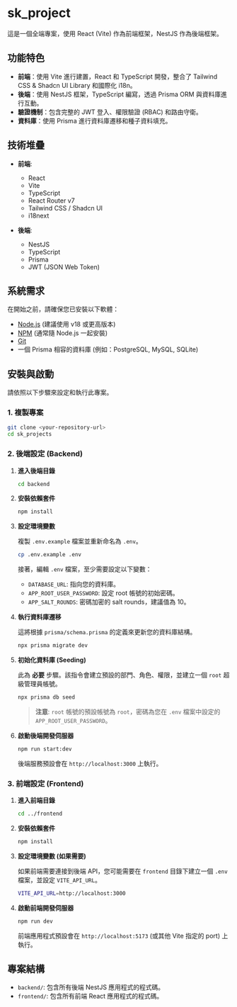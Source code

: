 # sk_project

這是一個全端專案，使用 React (Vite) 作為前端框架，NestJS 作為後端框架。

## 功能特色

- **前端**：使用 Vite 進行建置，React 和 TypeScript 開發，整合了 Tailwind CSS & Shadcn UI Library 和國際化 i18n。
- **後端**：使用 NestJS 框架，TypeScript 編寫，透過 Prisma ORM 與資料庫進行互動。
- **驗證機制**：包含完整的 JWT 登入、權限驗證 (RBAC) 和路由守衛。
- **資料庫**：使用 Prisma 進行資料庫遷移和種子資料填充。

## 技術堆疊

- **前端**:
  - React
  - Vite
  - TypeScript
  - React Router v7
  - Tailwind CSS / Shadcn UI
  - i18next

- **後端**:
  - NestJS
  - TypeScript
  - Prisma
  - JWT (JSON Web Token)

## 系統需求

在開始之前，請確保您已安裝以下軟體：

- [Node.js](https://nodejs.org/) (建議使用 v18 或更高版本)
- [NPM](https://www.npmjs.com/) (通常隨 Node.js 一起安裝)
- [Git](https://git-scm.com/)
- 一個 Prisma 相容的資料庫 (例如：PostgreSQL, MySQL, SQLite)

## 安裝與啟動

請依照以下步驟來設定和執行此專案。

### 1. 複製專案

```bash
git clone <your-repository-url>
cd sk_projects
```

### 2. 後端設定 (Backend)

1. **進入後端目錄**

    ```bash
    cd backend
    ```

2. **安裝依賴套件**

    ```bash
    npm install
    ```

3. **設定環境變數**

    複製 `.env.example` 檔案並重新命名為 `.env`。

    ```bash
    cp .env.example .env
    ```

    接著，編輯 `.env` 檔案，至少需要設定以下變數：
    - `DATABASE_URL`: 指向您的資料庫。
    - `APP_ROOT_USER_PASSWORD`: 設定 root 帳號的初始密碼。
    - `APP_SALT_ROUNDS`: 密碼加密的 salt rounds，建議值為 10。

4. **執行資料庫遷移**

    這將根據 `prisma/schema.prisma` 的定義來更新您的資料庫結構。

    ```bash
    npx prisma migrate dev
    ```

5. **初始化資料庫 (Seeding)**

    此為 **必要** 步驟。該指令會建立預設的部門、角色、權限，並建立一個 `root` 超級管理員帳號。

    ```bash
    npx prisma db seed
    ```

    > **注意**: `root` 帳號的預設帳號為 `root`，密碼為您在 `.env` 檔案中設定的 `APP_ROOT_USER_PASSWORD`。

6. **啟動後端開發伺服器**

    ```bash
    npm run start:dev
    ```

    後端服務預設會在 `http://localhost:3000` 上執行。

### 3. 前端設定 (Frontend)

1. **進入前端目錄**

    ```bash
    cd ../frontend
    ```

2. **安裝依賴套件**

    ```bash
    npm install
    ```

3. **設定環境變數 (如果需要)**

    如果前端需要連接到後端 API，您可能需要在 `frontend` 目錄下建立一個 `.env` 檔案，並設定 `VITE_API_URL`。

    ```bash
    VITE_API_URL=http://localhost:3000
    ```

4. **啟動前端開發伺服器**

    ```bash
    npm run dev
    ```

    前端應用程式預設會在 `http://localhost:5173` (或其他 Vite 指定的 port) 上執行。

## 專案結構

- `backend/`: 包含所有後端 NestJS 應用程式的程式碼。
- `frontend/`: 包含所有前端 React 應用程式的程式碼。
